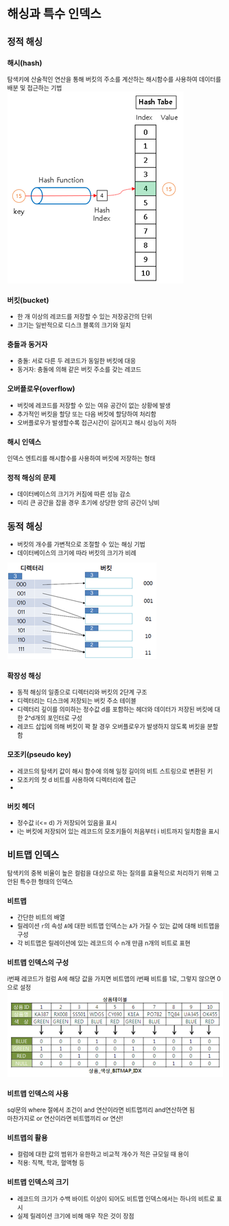 # 해싱과 특수 인덱스

## 정적 해싱
### 해시(hash)
탐색키에 산술적인 연산을 통해 버킷의 주소를 계산하는 해시함수를 사용하여 데이터를 배분 및 접근하는 기법  
![/images/TIL/CS-Database/해싱.png](/images/TIL/CS-Database/해싱.png)

### 버킷(bucket)
- 한 개 이상의 레코드를 저장할 수 있는 저장공간의 단위
- 크기는 일반적으로 디스크 블록의 크기와 일치

### 충돌과 동거자
- 충돌: 서로 다른 두 레코드가 동일한 버킷에 대응
- 동거자: 충돌에 의해 같은 버킷 주소를 갖는 레코드

### 오버플로우(overflow)
- 버킷에 레코드를 저장할 수 있는 여유 공간이 없는 상황에 발생
- 추가적인 버킷을 할당 또는 다음 버킷에 할당하여 처리함
- 오버플로우가 발생할수록 접근시간이 길어지고 해시 성능이 저하

### 해시 인덱스 
인덱스 엔트리를 해시함수를 사용하여 버킷에 저장하는 형태

### 정적 해싱의 문제
- 데이터베이스의 크기가 커짐에 따른 성능 감소
- 미리 큰 공간을 잡을 경우 초기에 상당한 양의 공간이 낭비

## 동적 해싱
- 버킷의 개수를 가변적으로 조절할 수 있는 해싱 기법
- 데이터베이스의 크기에 따라 버킷의 크기가 비례

![/images/TIL/CS-Database/동적해싱.png](/images/TIL/CS-Database/동적해싱.png)

### 확장성 해싱
- 동적 해싱의 일종으로 디렉터리와 버킷의 2단계 구조
- 디렉터리는 디스크에 저장되는 버킷 주소 테이블
- 디렉터리 깊이를 의미하는 정수값 d를 포함하는 헤더와 데이터가 저장된 버킷에 대한 2^d개의 포인터로 구성
- 레코드 삽입에 의해 버킷이 꽉 찰 경우 오버플로우가 발생하지 않도록 버킷을 분할함

### 모조키(pseudo key)
- 레코드의 탐색키 값이 해시 함수에 의해 일정 길이의 비트 스트링으로 변환된 키
- 모조키의 첫 d 비트를 사용하여 디렉터리에 접근
- 
### 버킷 헤더
- 정수값 i(<= d) 가 저장되어 있음을 표시
- i는 버킷에 저장되어 있는 레코드의 모조키들이 처음부터 i 비트까지 일치함을 표시

## 비트맵 인덱스
탐색키의 중복 비율이 높은 컬럼을 대상으로 하는 질의를 효율적으로 처리하기 위해 고안된 특수한 형태의 인덱스

### 비트맵
- 간단한 비트의 배열
- 릴레이션 `r`의 속성 `A`에 대한 비트맵 인덱스는 `A`가 가질 수 있는 값에 대해 비트맵을 구성
- 각 비트맵은 릴레이션에 있는 레코드의 수 n개 만큼 n개의 비트로 표현

### 비트맵 인덱스의 구성
i번째 레코드가 컬럼 A에 해당 값을 가지면 비트맵의 i번째 비트를 1로, 그렇지 않으면 0으로 설정  
![/images/TIL/CS-Database/동적해싱.png](/images/TIL/CS-Database/비트맵인덱스.png)

### 비트맵 인덱스의 사용
sql문의 where 절에서 조건이 and 연산이라면 비트맵끼리 and연산하면 됨  
마찬가지로 or 연산이라면 비트맵끼리 or 연산!  

### 비트맵의 활용
- 컬럼에 대한 값의 범위가 유한하고 비교적 개수가 적은 규모일 때 용이
- 적용: 직책, 학과, 혈액형 등

### 비트맵 인덱스의 크기
- 레코드의 크기가 수백 바이트 이상이 되어도 비트맵 인덱스에서는 하나의 비트로 표시
- 실제 릴레이션 크기에 비해 매우 작은 것이 장점